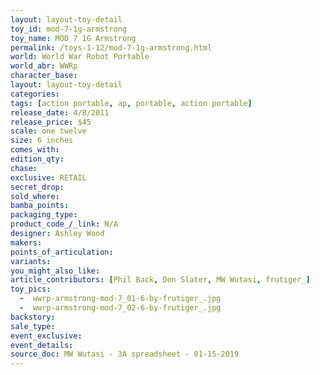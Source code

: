 ```yaml
---
layout: layout-toy-detail 
toy_id: mod-7-1g-armstrong
toy_name: MOD 7 1G Armstrong
permalink: /toys-1-12/mod-7-1g-armstrong.html
world: World War Robot Portable
world_abr: WWRp
character_base: 
layout: layout-toy-detail
categories: 
tags: [action portable, ap, portable, action portable]
release_date: 4/8/2011
release_price: $45 
scale: one twelve
size: 6 inches
comes_with: 
edition_qty: 
chase: 
exclusive: RETAIL
secret_drop: 
sold_where: 
bamba_points: 
packaging_type: 
product_code_/_link: N/A
designer: Ashley Wood
makers: 
points_of_articulation: 
variants: 
you_might_also_like: 
article_contributors: [Phil Back, Don Slater, MW Wutasi, frutiger_]
toy_pics: 
  -  wwrp-armstrong-mod-7_01-6-by-frutiger_.jpg
  -  wwrp-armstrong-mod-7_02-6-by-frutiger_.jpg
backstory: 
sale_type: 
event_exclusive: 
event_details: 
source_doc: MW Wutasi - 3A spreadsheet - 01-15-2019
---
```

